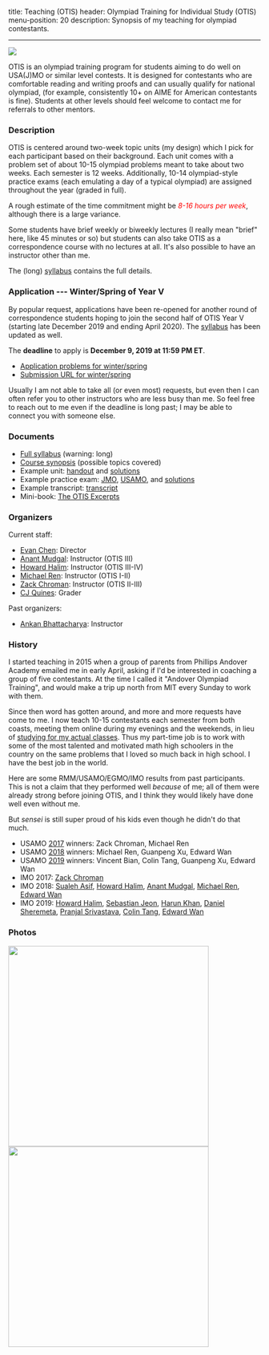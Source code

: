 title: Teaching (OTIS)
header: Olympiad Training for Individual Study (OTIS)
menu-position: 20
description: Synopsis of my teaching for olympiad contestants.

---

<img src="static/calvin-education.gif" />

OTIS is an olympiad training program for students
aiming to do well on USA(J)MO or similar level contests.
It is designed for contestants who are
comfortable reading and writing proofs
and can usually qualify for national olympiad,
(for example, consistently 10+ on AIME for American contestants is fine).
Students at other levels should feel welcome to contact
me for referrals to other mentors.

### Description

OTIS is centered around two-week topic units (my design)
which I pick for each participant based on their background.
Each unit comes with a problem set
of about 10-15 olympiad problems meant to take about two weeks.
Each semester is 12 weeks.
Additionally, 10-14 olympiad-style practice exams
(each emulating a day of a typical olympiad)
are assigned throughout the year (graded in full).

A rough estimate of the time commitment might be
<span style="color:red;">*8-16 hours per week*</span>,
although there is a large variance.

Some students have brief weekly or biweekly lectures
(I really mean "brief" here, like 45 minutes or so)
but students can also take OTIS as a correspondence course
with no lectures at all.
It's also possible to have an instructor other than me.

The (long) [syllabus](upload/otis-syllabus.pdf)
contains the full details.

### Application --- Winter/Spring of Year V

By popular request, applications have been re-opened
for another round of correspondence students
hoping to join the second half of OTIS Year V
(starting late December 2019 and ending April 2020).
The [syllabus](upload/otis-syllabus.pdf) has been updated as well.

The **deadline** to apply is **December 9, 2019 at 11:59 PM ET**.

* [Application problems for winter/spring](upload/ws-otis-V-app.pdf)
* [Submission URL for winter/spring](https://forms.gle/YaQBvNiL72rejxw9A)

Usually I am not able to take all (or even most) requests, but even then
I can often refer you to other instructors who are less busy than me.
So feel free to reach out to me even if the deadline is long past;
I may be able to connect you with someone else.

### Documents

* [Full syllabus](upload/otis-syllabus.pdf) (warning: long)
* [Course synopsis][unitlist] (possible topics covered)
* Example unit: [handout][sample-DNY] and [solutions][sample-DNYsol]
* Example practice exam: [JMO][sample-jmo], [USAMO][sample-usamo], and [solutions][sample-sol]
* Example transcript: [transcript][sample-zack]
* Mini-book: [The OTIS Excerpts](excerpts.html)

[sample-DNY]: static/otis-samples/DNY-ntconstruct.pdf
[sample-DNYsol]: static/otis-samples/DNY-sol-ntconstruct.pdf
[sample-jmo]: static/otis-samples/Exam-Sample-08-JMO.pdf
[sample-usamo]: static/otis-samples/Exam-Sample-08-USAMO.pdf
[sample-sol]: static/otis-samples/Exam-Sample-08-Soln.pdf
[sample-zack]: static/otis-samples/zack-local.pdf
[unitlist]: static/otis-samples/synopsis.html

### Organizers

Current staff:

* [Evan Chen](http://web.evanchen.cc): Director
* [Anant Mudgal][anant]: Instructor (OTIS III)
* [Howard Halim][howard]: Instructor (OTIS III-IV)
* [Michael Ren][mren]: Instructor (OTIS I-II)
* [Zack Chroman][zack]: Instructor (OTIS II-III)
* [CJ Quines](http://cjquines.com/): Grader

Past organizers:

* [Ankan Bhattacharya][ankan]: Instructor

### History
I started teaching in 2015 when a group of parents
from Phillips Andover Academy emailed me in early April,
asking if I'd be interested in coaching a group of five contestants.
At the time I called it "Andover Olympiad Training",
and would make a trip up north from MIT every Sunday to work with them.

Since then word has gotten around,
and more and more requests have come to me.
I now teach 10-15 contestants each semester from both coasts,
meeting them online during my evenings and the weekends,
in lieu of [studying for my actual classes][gir].
Thus my part-time job is to work with some of the
most talented and motivated math high schoolers in the country
on the same problems that I loved so much back in high school.
I have the best job in the world.

Here are some RMM/USAMO/EGMO/IMO results from past participants.
This is not a claim that they performed well *because* of me;
all of them were already strong before joining OTIS,
and I think they would likely have done well even without me.

But *sensei* is still super proud of his kids even
though he didn't do that much.

+ USAMO [2017][usamo17] winners: Zack Chroman, Michael Ren
+ USAMO [2018][usamo18] winners: Michael Ren, Guanpeng Xu, Edward Wan
+ USAMO [2019][usamo19] winners: Vincent Bian, Colin Tang, Guanpeng Xu, Edward Wan
+ IMO 2017: [Zack Chroman][zack]
+ IMO 2018: [Sualeh Asif][asif], [Howard Halim][howard], [Anant Mudgal][anant], [Michael Ren][mren], [Edward Wan][edwan]
+ IMO 2019: [Howard Halim][howard], [Sebastian Jeon][sebastian], [Harun Khan][harun], [Daniel Sheremeta][danielsh], [Pranjal Srivastava][pranjal], [Colin Tang][colin], [Edward Wan][edwan]

### Photos


<img src="static/otis-imo-2018.png" width="400" />
<img src="static/otis-imo-2019.jpg" width="400" />


[asif]: https://www.imo-official.org/participant_r.aspx?id=26436
[ankan]: https://www.imo-official.org/participant_r.aspx?id=26643
[anant]: https://www.imo-official.org/participant_r.aspx?id=25764
[colin]: https://www.imo-official.org/participant_r.aspx?id=29328
[danielsh]: https://www.imo-official.org/participant_r.aspx?id=29226
[edwan]: https://www.imo-official.org/participant_r.aspx?id=28236
[harun]: https://www.imo-official.org/participant_r.aspx?id=29032
[howard]: https://www.imo-official.org/participant_r.aspx?id=28475
[mren]:  https://www.imo-official.org/participant_r.aspx?id=28394
[pranjal]: https://www.imo-official.org/participant_r.aspx?id=29101
[sebastian]: https://www.imo-official.org/participant_r.aspx?id=29355
[zack]:  https://www.imo-official.org/participant_r.aspx?id=27374

[anna]: https://www.egmo.org/people/person1154/
[annie]: https://www.egmo.org/people/person1022/

[usamo17]: http://www.maa.org/sites/default/files/HonorableMentions2017.pdf
[usamo18]: http://www.maa.org/sites/default/files/pdf/AMC/usamo/2018/USAMOWinners.pdf
[usamo19]: https://www.maa.org/sites/default/files/pdf/usamo/2019%20USAMO%20Winners.pdf

[gir]: http://catalog.mit.edu/mit/undergraduate-education/general-institute-requirements/

